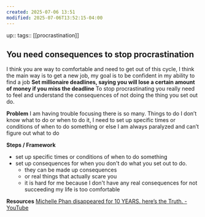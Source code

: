 ```yaml
---
created: 2025-07-06 13:51
modified: 2025-07-06T13:52:15-04:00
---
```

up::
tags::  [[procrastination]]
## You need consequences to stop procrastination

I think you are way to comfortable and need to get out of this cycle, I think the main way is to get a new job, my goal is to be confident in my ability to find a job
**Set millionaire deadlines, saying you will lose a certain amount of money if you miss the deadline** 
To stop procrastinating you really need to feel and understand the consequences of not doing the thing you set out do.

**Problem**
I am having trouble focusing there is so many. Things to do I don’t know what to do or when to do it,  I need to set up specific times or conditions of when to do something or else I am always paralyzed and can’t figure out what to do

**Steps  / Framework**
-  set up specific times or conditions of when to do something
- set up consequences for when you don't do what you set out to do.
	- they can be made up consequences
	- or real things that actually scare you
	- it is hard for me because I don't have any real consequences for not succeeding my life is too comfortable

**Resources**
[Michelle Phan disappeared for 10 YEARS. here’s the Truth. - YouTube](https://www.youtube.com/watch?v=KAcS6cl5Gbo&t=376s)
